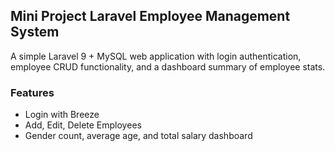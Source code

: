 ## Mini Project Laravel Employee Management System

A simple Laravel 9 + MySQL web application with login authentication, employee CRUD functionality, and a dashboard summary of employee stats.

### Features

-   Login with Breeze
-   Add, Edit, Delete Employees
-   Gender count, average age, and total salary dashboard
